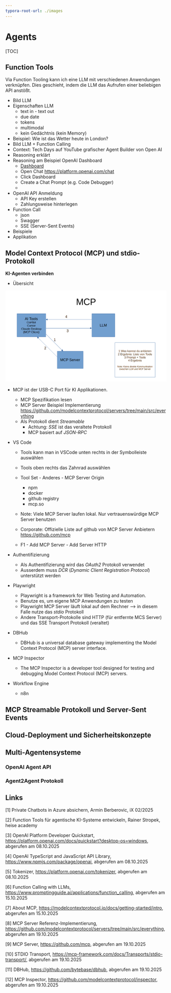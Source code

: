 ```yaml
---
typora-root-url: ./images
---
```


# Agents

[TOC]



## Function Tools

Via Function Tooling kann ich eine LLM mit verschiedenen Anwendungen verknüpfen. Dies geschieht, indem die LLM das Aufrufen einer beliebigen API anstößt.

- Bild LLM
- Eigenschaften LLM
  - text in - text out
  - due date 
  - tokens
  - multimodal
  - kein Gedächtnis (kein Memory)
- Beispiel: Wie ist das Wetter heute in London?
- Bild LLM + Function Calling
- Context: Tech Days auf YouTube grafischer Agent Builder von Open AI
- Reasoning erklärt
- Reasoning am Beispiel OpenAI Dashboard
  - [Dashboard](https://github.com/MartStephan/Programming/blob/master/aida/images/MCP_comm.png)
  - Open Chat https://platform.openai.com/chat
  - Click Dashboard
  - Create a Chat Prompt (e.g. Code Debugger)
  - 
- OpenAI API Anmeldung
  - API Key erstellen
  - Zahlungsweise hinterlegen
- Function Call
  - json
  - Swagger
  - SSE (Server-Sent Events)
- Beispiele
- Applikation

## Model Context Protocol (MCP) und stdio-Protokoll

**KI-Agenten verbinden**

- Übersicht

![](https://github.com/MartStephan/Programming/blob/master/aida/images/MCP_comm.png)

- MCP ist der USB-C Port für KI Applikationen. 
  - MCP Spezifikation lesen
  - MCP Server Beispiel Implementierung https://github.com/modelcontextprotocol/servers/tree/main/src/everything
  - Als Protokoll dient *Streamable*
    - Achtung: *SSE* ist das veraltete Protokoll
    - MCP basiert auf *JSON-RPC*


- VS Code

  - Tools kann man in VSCode unten rechts in der Symbolleiste auswählen

  - Tools oben rechts das Zahnrad auswählen

  - Tool Set - Anderes - MCP Server Origin
    - npm
    - docker
    - github registry
    - mcp.so
  - Note: Viele MCP Server laufen lokal. Nur vertrauenswürdige MCP Server benutzen
  - Corporate: Offizielle Liste auf github von MCP Server Anbietern  https://github.com/mcp
  - F1 - Add MCP Server - Add Server HTTP 

- Authentifizierung
  - Als Authentifizierung wird das *OAuth2* Protokoll verwendet
  - Ausserdem muss *DCR* (*Dynamic Client Registration Protocol*) unterstützt werden
- Playwright
  - Playwright is a framework for Web Testing and Automation. 
  - Benutze es, um eigene MCP Anwendungen zu testen 
  - Playwright MCP Server läuft lokal auf dem Rechner --> in diesem Falle nutze das *stdio* Protokoll
  - Andere Transport-Protokolle sind HTTP (für entfernte MCS Server) und das SSE Transport Protokoll (veraltet)

- DBHub 
  - DBHub is a universal database gateway implementing the Model Context Protocol (MCP) server interface. 
- MCP Inspector
  - The MCP Inspector is a developer tool designed for testing and debugging Model Context Protocol (MCP) servers.
- Workflow Engine
  - n8n

## MCP Streamable Protokoll und Server-Sent Events

## Cloud-Deployment und Sicherheitskonzepte

## Multi-Agentensysteme 

### OpenAI Agent API

### Agent2Agent Protokoll

## Links

[1] Private Chatbots in Azure absichern, Armin Berberovic, iX 02/2025

[2] Function Tools für agentische KI-Systeme entwickeln, Rainer Stropek, heise academy

[3] OpenAI Platform Developer Quickstart, https://platform.openai.com/docs/quickstart?desktop-os=windows, abgerufen am 08.10.2025

[4] OpenAI TypeScript and JavaScript API Library, https://www.npmjs.com/package/openai, abgerufen am 08.10.2025 

[5] Tokenizer, https://platform.openai.com/tokenizer, abgerufen am 08.10.2025

[6] Function Calling with LLMs, https://www.promptingguide.ai/applications/function_calling, abgerufen am 15.10.2025

[7] About MCP, https://modelcontextprotocol.io/docs/getting-started/intro, abgerufen am 15.10.2025

[8] MCP Server Referenz-Implementierung, https://github.com/modelcontextprotocol/servers/tree/main/src/everything, abgerufen am 19.10.2025

[9] MCP Server, https://github.com/mcp, abgerufen am 19.10.2025

[10] STDIO Transport, https://mcp-framework.com/docs/Transports/stdio-transport/, abgerufen am 19.10.2025

[11] DBHub, https://github.com/bytebase/dbhub, abgerufen am 19.10.2025

[12] MCP Inspector, https://github.com/modelcontextprotocol/inspector, abgerufen am 19.10.2025





